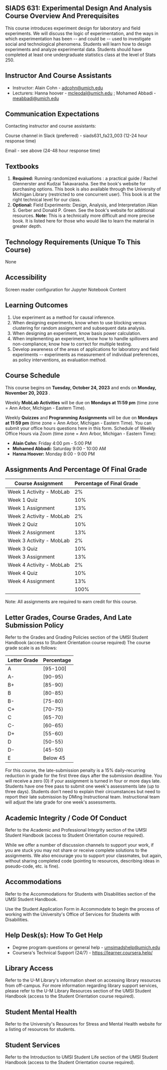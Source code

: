 ## SIADS 631: Experimental Design And Analysis Course Overview And Prerequisites

This course introduces experiment design for laboratory and field experiments. We will discuss the logic of experimentation, and the ways in which experimentation has been -- and could be -- used to investigate social and technological phenomena. Students will learn how to design experiments and analyze experimental data. Students should have completed at least one undergraduate statistics class at the level of Stats 250.

## Instructor And Course Assistants

- Instructor: Alain Cohn - adcohn@umich.edu
- Lecturers: Hanna hoover - mcleodal@umich.edu ; Mohamed Abbadi - meabbadi@umich.edu

## Communication Expectations

Contacting instructor and course assistants:

Course channel in Slack (preferred) - siads631_fa23_003 (12-24 hour response time)

Email - see above (24-48 hour response time)

## Textbooks

1. **Required:** Running randomized evaluations : a practical guide / Rachel Glennerster and Kudzai Takavarasha. See the book's website for purchasing options. This book is also available through the University of Michigan Library (restricted to one concurrent user). This book is at the right technical level for our class.
2. **Optional:** Field Experiments: Design, Analysis, and Interpretation /Alan S. Gerber and Donald P. Green. See the book's website for additional resources. **Note:** This is a technically more difficult and more precise book. It is listed here for those who would like to learn the material in greater depth.

## Technology Requirements (Unique To This Course)

None

## Accessibility

Screen reader configuration for Jupyter Notebook Content

## Learning Outcomes

1. Use experiment as a method for causal inference.
2. When designing experiments, know when to use blocking versus clustering for random assignment and subsequent data analysis.
3. When designing an experiment, know basis power calculation.
4. When implementing an experiment, know how to handle spillovers and non-compliance; know how to correct for multiple testing.
5. Develop awareness of the areas of applications for laboratory and field experiments -- experiments as measurement of individual preferences, as policy interventions, as evaluation method.

## Course Schedule

This course begins on **Tuesday, October 24, 2023** and ends on **Monday, November 20, 2023** .

Weekly **MobLab Activities** will be due on **Mondays at 11:59 pm** (time zone = Ann Arbor, Michigan - Eastern Time).

Weekly **Quizzes** and **Programming Assignments** will be due on **Mondays at 11:59 pm** (time zone = Ann Arbor, Michigan - Eastern Time). You can submit your office hours questions here in this form. Schedule of Weekly Office Hours via Zoom (time zone = Ann Arbor, Michigan - Eastern Time):

- **Alain Cohn:** Friday 4:00 pm - 5:00 PM
- **Mohamed Abbadi:** Saturday 9:00 - 10:00 AM
- **Hanna Hoover:** Monday 8:00 - 9:00 PM

## Assignments And Percentage Of Final Grade

| Course Assignment        | Percentage of Final Grade |
| ------------------------ | ------------------------- |
| Week 1 Activity - MobLab | 2%                        |
| Week 1 Quiz              | 10%                       |
| Week 1 Assignment        | 13%                       |
| Week 2 Activity - MobLab | 2%                        |
| Week 2 Quiz              | 10%                       |
| Week 2 Assignment        | 13%                       |
| Week 3 Activity - MobLab | 2%                        |
| Week 3 Quiz              | 10%                       |
| Week 3 Assignment        | 13%                       |
| Week 4 Activity - MobLab | 2%                        |
| Week 4 Quiz              | 10%                       |
| Week 4 Assignment        | 13%                       |
|                          | 100%                      |

Note: All assignments are required to earn credit for this course.

## Letter Grades, Course Grades, And Late Submission Policy

Refer to the Grades and Grading Policies section of the UMSI Student Handbook (access to Student Orientation course required) The course grade scale is as follows:

| Letter Grade | Percentage |
| ------------ | ---------- |
| A            | [95-100]   |
| A-           | [90-95)    |
| B+           | [85-90)    |
| B            | [80-85)    |
| B-           | [75-80)    |
| C+           | [70-75)    |
| C            | [65-70)    |
| C-           | [60-65)    |
| D+           | [55-60)    |
| D            | [50-55)    |
| D-           | [45-50)    |
| E            | Below 45   |

For this course, the late-submission penalty is a 15% daily-recurring reduction in grade for the first three days after the submission deadline. You will receive a zero (0) if your assignment is turned in four or more days late. Students have one free pass to submit one week's assessments late (up to three days). Students don't need to explain their circumstances but need to report their late submission by DMing Instructional team. Instructional team will adjust the late grade for one week's assessments.

## Academic Integrity / Code Of Conduct

Refer to the Academic and Professional Integrity section of the UMSI Student Handbook (access to Student Orientation course required).

While we offer a number of discussion channels to support your work, if you are stuck you may not share or receive complete solutions to the assignments. We also encourage you to support your classmates, but again, without sharing completed code (pointing to resources, describing ideas in pseudo-code, etc. is fine).

## Accommodations

Refer to the Accommodations for Students with Disabilities section of the UMSI Student Handbook.

Use the Student Application Form in Accommodate to begin the process of working with the University's Office of Services for Students with Disabilities.

## Help Desk(s): How To Get Help

- Degree program questions or general help - umsimadshelp@umich.edu
- Coursera's Technical Support (24/7) - https://learner.coursera.help/

## Library Access

Refer to the U-M Library's information sheet on accessing library resources from off-campus. For more information regarding library support services, please refer to the U-M Library Resources section of the UMSI Student Handbook (access to the Student Orientation course required).

## Student Mental Health

Refer to the University's Resources for Stress and Mental Health website for a listing of resources for students.

## Student Services

Refer to the Introduction to UMSI Student Life section of the UMSI Student Handbook (access to the Student Orientation course required).
